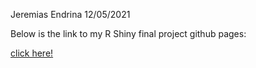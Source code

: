 Jeremias Endrina
12/05/2021

Below is the link to my R Shiny final project github pages:

[click here\!](https://jerryendrina.github.io/ST558-Project3/)
